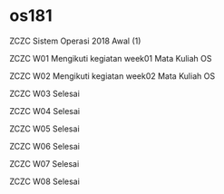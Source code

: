 # os181
ZCZC Sistem Operasi 2018 Awal (1)

ZCZC W01 Mengikuti kegiatan week01 Mata Kuliah OS

ZCZC W02 Mengikuti kegiatan week02 Mata Kuliah OS

ZCZC W03 Selesai

ZCZC W04 Selesai

ZCZC W05 Selesai

ZCZC W06 Selesai

ZCZC W07 Selesai

ZCZC W08 Selesai
